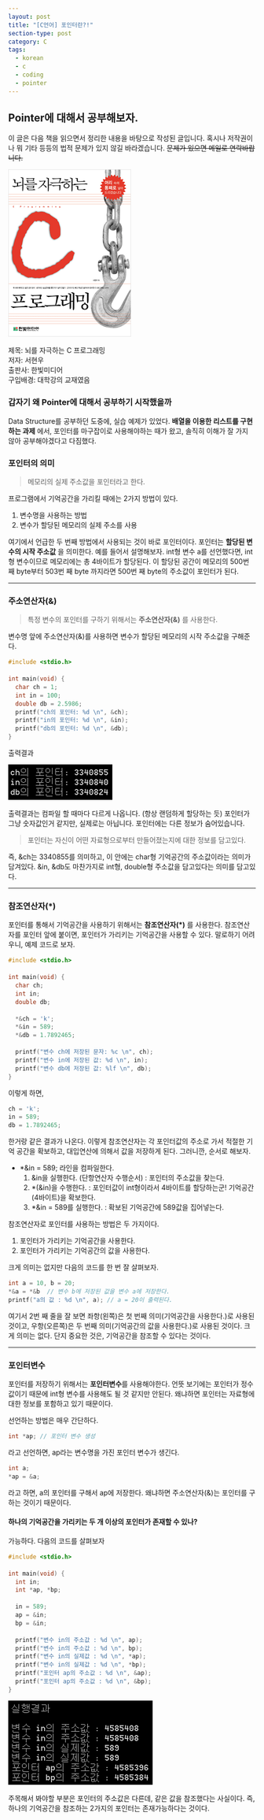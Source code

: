 ```yaml
---
layout: post
title: "[C언어] 포인터란?!"
section-type: post
category: C
tags:
  - korean
  - c
  - coding
  - pointer
---
```


## Pointer에 대해서 공부해보자.

이 글은 다음 책을 읽으면서 정리한 내용을 바탕으로 작성된 글입니다. 혹시나 저작권이나 뭐 기타 등등의 법적 문제가 있지 않길 바라겠습니다. ~~문제가 있으면 메일로 연락바랍니다.~~

![C Language Book](/img/assets/c-lang/book-about-c-lang.png)

<font align="center">제목: 뇌를 자극하는 C 프로그래밍<br>
저자: 서현우<br>
출판사: 한빛미디어<br>
구입배경: 대학강의 교재였음</font>

### 갑자기 왜 Pointer에 대해서 공부하기 시작했을까

Data Structure를 공부하던 도중에, 실습 예제가 있었다. **배열을 이용한 리스트를 구현하는 과제** 에서, 포인터를 마구잡이로 사용해야하는 때가 왔고, 솔직히 이해가 잘 가지 않아 공부해야겠다고 다짐했다.

### 포인터의 의미

> 메모리의 실제 주소값을 포인터라고 한다.

프로그램에서 기억공간을 가리킬 때에는 2가지 방법이 있다.

1. 변수명을 사용하는 방법
2. 변수가 할당된 메모리의 실제 주소를 사용

여기에서 언급한 두 번째 방법에서 사용되는 것이 바로 포인터이다. 포인터는 **할당된 변수의 시작 주소값** 을 의미한다. 예를 들어서 설명해보자. int형 변수 a를 선언했다면, int형 변수이므로 메모리에는 총 4바이트가 할당된다. 이 할당된 공간이 메모리의 500번 째 byte부터 503번 째 byte 까지라면 500번 째 byte의 주소값이 포인터가 된다.

-------------------------------------------

### 주소연산자(&)

> 특정 변수의 포인터를 구하기 위해서는 **주소연산자(&)** 를 사용한다.

변수명 앞에 주소연산자(&)를 사용하면 변수가 할당된 메모리의 시작 주소값을 구해준다.

```c
#include <stdio.h>

int main(void) {
  char ch = 1;
  int in = 100;
  double db = 2.5986;
  printf("ch의 포인터: %d \n", &ch);
  printf("in의 포인터: %d \n", &in);
  printf("db의 포인터: %d \n", &db);
}
```

<font align="center">출력결과</font>

![pointer-printf](/img/assets/c-lang/pointer-printf.PNG)

출력결과는 컴파일 할 때마다 다르게 나옵니다. (항상 랜덤하게 할당하는 듯) 포인터가 그냥 숫자값인거 같지만, 실제로는 아닙니다. 포인터에는 다른 정보가 숨어있습니다.

> 포인터는 자신이 어떤 자료형으로부터 만들어졌는지에 대한 정보를 담고있다.

즉, &ch는 3340855를 의미하고, 이 안에는 char형 기억공간의 주소값이라는 의미가 담겨있다.
&in, &db도 마찬가지로 int형, double형 주소값을 담고있다는 의미를 담고있다.

---------------------------------------

### 참조연산자(\*)

포인터를 통해서 기억공간을 사용하기 위해서는 **참조연산자(\*)** 를 사용한다. 참조연산자를 포인터 앞에 붙이면, 포인터가 가리키는 기억공간을 사용할 수 있다. 말로하기 어려우니, 예제 코드로 보자.

```c
#include <stdio.h>

int main(void) {
  char ch;
  int in;
  double db;
	
  *&ch = 'k';
  *&in = 589;
  *&db = 1.7892465;

  printf("변수 ch에 저장된 문자: %c \n", ch);
  printf("변수 in에 저장된 값: %d \n", in);
  printf("변수 db에 저장된 값: %lf \n", db);
}
```

이렇게 하면, 

```c
ch = 'k';
in = 589;
db = 1.7892465;
```

한거랑 같은 결과가 나온다. 이렇게 참조연산자는 각 포인터값의 주소로 가서 적절한 기억 공간을 확보하고, 대입연산에 의해서 값을 저장하게 된다. 그러니깐, 순서로 해보자.

- *&in = 589; 라인을 컴파일한다.
    1. &in을 실행한다. (단항연산자 수행순서) : 포인터의 주소값을 찾는다.
    2. *(&in)을 수행한다. : 포인터값이 int형이라서 4바이트를 할당하는군! 기억공간(4바이트)을 확보한다.
    3. *&in = 589를 실행한다. : 확보된 기억공간에 589값을 집어넣는다.

참조연산자로 포인터를 사용하는 방법은 두 가지이다.

1. 포인터가 가리키는 기억공간을 사용한다.
2. 포인터가 가리키는 기억공간의 값을 사용한다.

크게 의미는 없지만 다음의 코드를 한 번 잘 살펴보자.

```c
int a = 10, b = 20;
*&a = *&b  // 변수 b에 저장된 값을 변수 a에 저장한다.
printf("a의 값 : %d \n", a); // a = 20이 출력된다.
```

여기서 2번 째 줄을 잘 보면 좌항(왼쪽)은 첫 번째 의미(기억공간을 사용한다.)로 사용된 것이고, 우항(오른쪽)은 두 번째 의미(기억공간의 값을 사용한다.)로 사용된 것이다. 크게 의미는 없다. 단지 중요한 것은, 기억공간을 참조할 수 있다는 것이다.

-----------------------------

### 포인터변수

포인터를 저장하기 위해서는 **포인터변수**를 사용해야한다. 언뜻 보기에는 포인터가 정수값이기 때문에 int형 변수를 사용해도 될 것 같지만 안된다. 왜냐하면 포인터는 자료형에 대한 정보를 포함하고 있기 때문이다.

선언하는 방법은 매우 간단하다.

```c
int *ap; // 포인터 변수 생성
```

라고 선언하면, ap라는 변수명을 가진 포인터 변수가 생긴다.

```c
int a;
*ap = &a;
```

라고 하면, a의 포인터를 구해서 ap에 저장한다. 왜냐하면 주소연산자(&)는 포인터를 구하는 것이기 때문이다.

#### 하나의 기억공간을 가리키는 두 개 이상의 포인터가 존재할 수 있나?

가능하다. 다음의 코드를 살펴보자

```c
#include <stdio.h>

int main(void) {
  int in;
  int *ap, *bp;

  in = 589;
  ap = &in;
  bp = &in;

  printf("변수 in의 주소값 : %d \n", ap);
  printf("변수 in의 주소값 : %d \n", bp);
  printf("변수 in의 실제값 : %d \n", *ap);
  printf("변수 in의 실제값 : %d \n", *bp);
  printf("포인터 ap의 주소값 : %d \n", &ap);
  printf("포인터 ap의 주소값 : %d \n", &bp);
}
```

![pointer-quiz](/img/assets/c-lang/pointer-quiz.PNG)

주목해서 봐야할 부분은 포인터의 주소값은 다른데, 같은 값을 참조했다는 사실이다. 즉, 하나의 기억공간을 참조하는 2가지의 포인터는 존재가능하다는 것이다.
